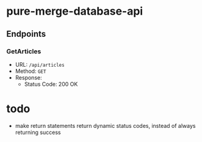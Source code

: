 # pure-merge-database-api
## Endpoints

### GetArticles
- URL: `/api/articles`
- Method: `GET`
- Response:
  - Status Code: 200 OK


# todo
- make return statements return dynamic status codes, instead of always returning success